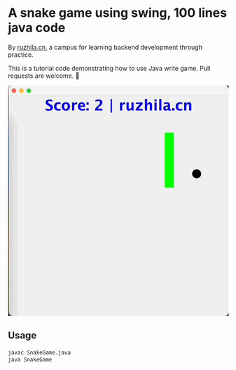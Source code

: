 # A snake game using swing, 100 lines java code

By [ruzhila.cn](http://ruzhila.cn/?from=github_snake), a campus for learning backend development through practice.

This is a tutorial code demonstrating how to use Java write game. Pull requests are welcome. 👏

![game](./game.gif)

## Usage
```bash
javac SnakeGame.java
java SnakeGame
```

